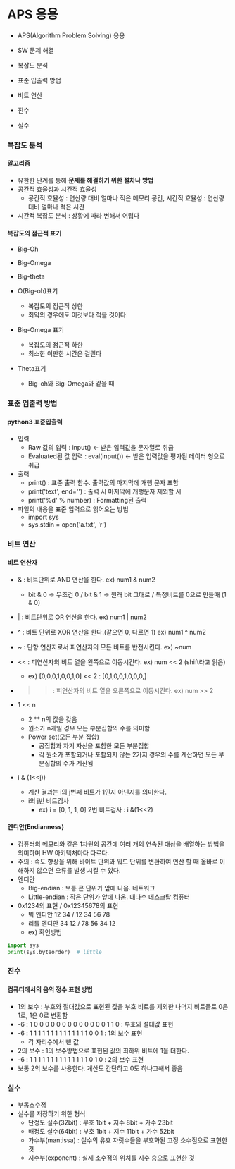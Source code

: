 # APS 응용
- APS(Algorithm Problem Solving) 응용

- SW 문제 해결
- 복잡도 분석
- 표준 입출력 방법
- 비트 연산
- 진수
- 실수

### 복잡도 분석
#### 알고리즘
- 유한한 단계를 통해 **문제를 해결하기 위한 절차나 방법**
- 공간적 효율성과 시간적 효율성
  - 공간적 효율성 : 연산량 대비 얼마나 적은 메모리 공간, 시간적 효율성 : 연산량 대비 얼마나 적은 시간
- 시간적 복잡도 분석 : 상황에 따라 변해서 어렵다

#### 복잡도의 점근적 표기
- Big-Oh
- Big-Omega
- Big-theta

- O(Big-oh)표기
  - 복잡도의 점근적 상한
  - 최악의 경우에도 이것보다 적을 것이다
- Big-Omega 표기
  - 복잡도의 점근적 하한
  - 최소한 이만한 시간은 걸린다
- Theta표기
  - Big-oh와 Big-Omega와 같을 때

### 표준 입출력 방법
#### python3 표준입출력
- 입력
  - Raw 값의 입력 : input() <- 받은 입력값을 문자열로 취급
  - Evaluated된 값 입력 : eval(input()) <- 받은 입력값을 평가된 데이터 형으로 취급
- 출력
  - print() : 표준 출력 함수. 출력값의 마지막에 개행 문자 포함
  - print('text', end='') : 출력 시 마지막에 개행문자 제외할 시
  - print('%d' % number) : Formatting된 출력
- 파일의 내용을 표준 입력으로 읽어오는 방법
  - import sys
  - sys.stdin = open('a.txt', 'r')

### 비트 연산
#### 비트 연산자
- & : 비트단위로 AND 연산을 한다. ex) num1 & num2
  - bit & 0 -> 무조건 0 / bit & 1 -> 원래 bit 그대로 / 특정비트를 0으로 만들때 (1 & 0)
- | : 비트단위로 OR 연산을 한다. ex) num1 | num2
- ^ : 비트 단위로 XOR 연산을 한다.(같으면 0, 다르면 1) ex) num1 ^ num2
- ~ : 단항 연산자로서 피연산자의 모든 비트를 반전시킨다. ex) ~num
- << : 피연산자의 비트 열을 왼쪽으로 이동시킨다. ex) num << 2 (shift라고 읽음)
  - ex) [0,0,0,1,0,0,1,0] << 2 : [0,1,0,0,1,0,0,0,]
- >> : 피연산자의 비트 열을 오른쪽으로 이동시킨다. ex) num >> 2

- 1 << n
  - 2 ** n의 값을 갖음
  - 원소가 n개일 경우 모든 부분집합의 수를 의미함
  - Power set(모든 부분 집합)
    - 공집합과 자기 자신을 포함한 모든 부분집합
    - 각 원소가 포함되거나 포함되지 않는 2가지 경우의 수를 계산하면 모든 부분집합의 수가 계산됨
- i & (1<<j))
  - 계산 결과는 i의 j번째 비트가 1인지 아닌지를 의미한다.
  - i의 j번 비트검사
    - ex) i =  [0, 1, 1, 0] 2번 비트검사 : i &(1<<2)

#### 엔디안(Endianness)
- 컴퓨터의 메모리와 같은 1차원의 공간에 여러 개의 연속된 대상을 배열하는 방법을 의미하며 HW 아키텍처마다 다르다.
- 주의 : 속도 향상을 위해 바이트 단위와 워드 단위를 변환하여 연산 할 때 올바로 이해하지 않으면 오류를 발생 시킬 수 있다.
- 엔디안
  - Big-endian : 보통 큰 단위가 앞에 나옴. 네트워크
  - Little-endian : 작은 단위가 앞에 나옴. 대다수 데스크탑 컴퓨터
- 0x1234의 표현 / 0x12345678의 표현
  - 빅 엔디안 12 34 / 12 34 56 78
  - 리틀 엔디안 34 12 / 78 56 34 12
  - ex) 확인방법
```python
import sys
print(sys.byteorder)  # little
```

### 진수
#### 컴퓨터에서의 음의 정수 표현 방법
- 1의 보수 : 부호와 절대값으로 표현된 값을 부호 비트를 제외한 나머지 비트들로 0은 1로, 1은 0로 변환함
- -6 : 1 0 0 0 0 0 0 0 0 0 0 0 0 0 1 1 0 : 부호와 절대값 표현
- -6 : 1 1 1 1 1 1 1 1 1 1 1 1 1 1 0 0 1 : 1의 보수 표현
  - 각 자리수에서 뺸 값
- 2의 보수 : 1의 보수방법으로 표현된 값의 최하위 비트에 1을 더한다.
- -6 : 1 1 1 1 1 1 1 1 1 1 1 1 1 1 0 1 0 : 2의 보수 표현
- 보통 2의 보수를 사용한다. 계산도 간단하고 0도 하나고해서 좋음

### 실수
- 부동소수점
- 실수를 저장하기 위한 형식
  - 단정도 실수(32bit) : 부호 1bit + 지수 8bit + 가수 23bit
  - 배정도 실수(64bit) : 부호 1bit + 지수 11bit + 가수 52bit
  - 가수부(mantissa) : 실수의 유효 자릿수들을 부호화된 고정 소수점으로 표현한 것
  - 지수부(exponent) : 실제 소수점의 위치를 지수 승으로 표현한 것